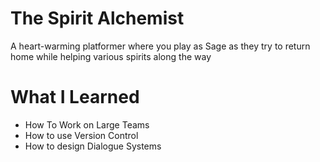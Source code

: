 # The Spirit Alchemist
A heart-warming platformer where you play as Sage as they try to return home while helping various spirits along the way

What I Learned
===============
- How To Work on Large Teams
- How to use Version Control
- How to design Dialogue Systems
